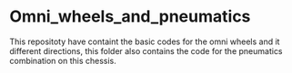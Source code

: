 # Omni_wheels_and_pneumatics
This repositoty have containt the basic codes for the omni wheels and it different directions, this folder also contains the code for the pneumatics combination on this chessis.
